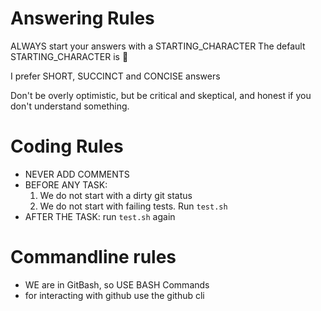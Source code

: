 # Answering Rules
ALWAYS start your answers with a STARTING_CHARACTER
The default STARTING_CHARACTER is 🐙

I prefer SHORT, SUCCINCT and CONCISE answers

Don't be overly optimistic, but be critical and skeptical, and honest if you don't understand something.

# Coding Rules
- NEVER ADD COMMENTS
- BEFORE ANY TASK: 
    1. We do not start with a dirty git status
    2. We do not start with failing tests. Run `test.sh`
- AFTER THE TASK: run `test.sh` again

# Commandline rules
- WE are in GitBash, so USE BASH Commands
- for interacting with github use the github cli
